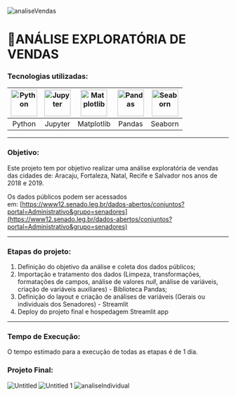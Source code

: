 ![analiseVendas](https://github.com/AlbertoFAraujo/AnaliseDataScience/assets/105552990/f5ffe12f-d7fb-4578-9dba-ae412477c00f)
# 🔎ANÁLISE EXPLORATÓRIA DE VENDAS

### Tecnologias utilizadas: 
| [<img align="center" alt="Python" height="60" width="60" src="https://api.iconify.design/logos/python.svg">](https://www.python.org/) | [<img align="center" alt="Jupyter" height="60" width="60" src="https://api.iconify.design/logos/jupyter.svg">](https://jupyter.org/) | [<img align="center" alt="Matplotlib" height="60" width="60" src="https://api.iconify.design/devicon/matplotlib.svg">](https://matplotlib.org/) | [<img align="center" alt="Pandas" height="60" width="60" src="https://api.iconify.design/simple-icons/pandas.svg?color=%23f2f2f2">](https://pandas.pydata.org/) | [<img align="center" alt="Seaborn" height="60" width="60" src="https://api.iconify.design/logos/seaborn-icon.svg">](https://seaborn.pydata.org/) |
|:---:|:---:|:---:|:---:|:---:|
| Python | Jupyter | Matplotlib | Pandas | Seaborn |
<hr>

### Objetivo: 

Este projeto tem por objetivo realizar uma análise exploratória de vendas das cidades de: Aracaju, Fortaleza, Natal, Recife e Salvador nos anos de 2018 e 2019.

Os dados públicos podem ser acessados em: [https://www12.senado.leg.br/dados-abertos/conjuntos?portal=Administrativo&grupo=senadores](https://www12.senado.leg.br/dados-abertos/conjuntos?portal=Administrativo&grupo=senadores)
<hr>

### Etapas do projeto:

1. Definição do objetivo da análise e coleta dos dados públicos;
2. Importação e tratamento dos dados (Limpeza, transformações, formatações de campos, análise de valores *null*, análise de variáveis, criação de variáveis auxiliares) - Biblioteca Pandas;
3. Definição do layout e criação de análises de variáveis (Gerais ou individuais dos Senadores) - Streamlit
4. Deploy do projeto final e hospedagem Streamlit app
<hr>

### Tempo de Execução:

O tempo estimado para a execução de todas as etapas é de 1 dia.

### Projeto Final:

![Untitled](https://github.com/AlbertoFAraujo/AnaliseCeaps/assets/105552990/aa0cdf1e-22d1-465e-a7e1-84ef932d733b)
![Untitled 1](https://github.com/AlbertoFAraujo/AnaliseCeaps/assets/105552990/2aaf7566-3b51-44e4-98b7-1974709f681e)
![analiseIndividual](https://github.com/AlbertoFAraujo/AnaliseCeaps/assets/105552990/2d04376c-9d4f-42dd-ba91-83f32cf6fd5b)
